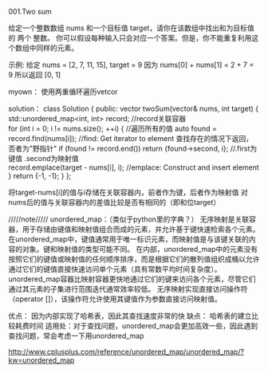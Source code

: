 001.Two sum

给定一个整数数组 nums 和一个目标值 target，请你在该数组中找出和为目标值的 两个 整数。
你可以假设每种输入只会对应一个答案。但是，你不能重复利用这个数组中同样的元素。

示例:
给定 nums = [2, 7, 11, 15], target = 9
因为 nums[0] + nums[1] = 2 + 7 = 9
所以返回 [0, 1]


myown：
使用两重循环遍历vetcor

solution：
class Solution {
public:
    vector<int> twoSum(vector<int>& nums, int target) {
        std::unordered_map<int, int> record;             //record关联容器      
        for (int i = 0; i != nums.size(); ++i) {         //遍历所有的值
            auto found = record.find(nums[i]);           //find: Get iterator to element 查找存在的情况下返回，否者为"野指针"
            if (found != record.end()) 
                return {found->second, i};               //.first为键值 .second为映射值  
            record.emplace(target - nums[i], i);         //emplace: Construct and insert element   
        } 
        return {-1, -1};
    }
};

将target-nums[i]的值与i存储在关联容器内，前者作为键，后者作为映射值
对nums后的值与关联容器内的差值比较是否有相同的（即和位target）


/////note/////
unordered_map：（类似于python里的字典？）
无序映射是关联容器，用于存储由键值和映射值组合而成的元素，并允许基于键快速检索各个元素。 
在unordered_map中，键值通常用于唯一标识元素，而映射值是与该键关联的内容的对象。键和映射值的类型可能不同。 
在内部，unordered_map中的元素没有按照它们的键值或映射值的任何顺序排序，而是根据它们的散列值组织成桶以允许通过它们的键值直接快速访问单个元素（具有常数平均时间复杂度）。
unordered_map容器比映射容器更快地通过它们的键来访问各个元素，尽管它们通过其元素的子集进行范围迭代通常效率较低。
无序映射实现直接访问操作符（operator []），该操作符允许使用其键值作为参数直接访问映射值。

优点： 因为内部实现了哈希表，因此其查找速度非常的快 
缺点： 哈希表的建立比较耗费时间 
适用处：对于查找问题，unordered_map会更加高效一些，因此遇到查找问题，常会考虑一下用unordered_map

http://www.cplusplus.com/reference/unordered_map/unordered_map/?kw=unordered_map
